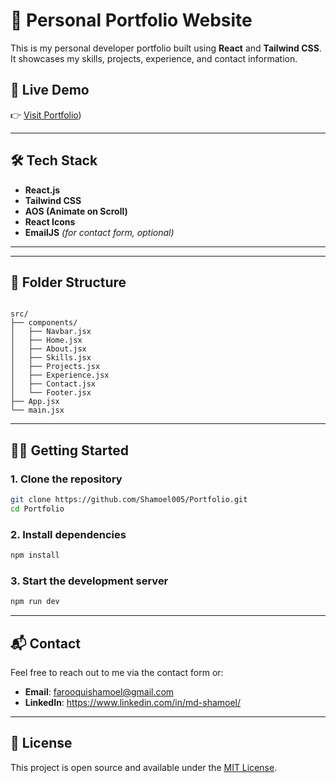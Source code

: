 
# 💼 Personal Portfolio Website

This is my personal developer portfolio built using **React** and **Tailwind CSS**.  
It showcases my skills, projects, experience, and contact information.

## 🚀 Live Demo

👉 [Visit Portfolio](https://portfolio-88di.vercel.app/#contact))  

---

## 🛠️ Tech Stack

- **React.js**
- **Tailwind CSS**
- **AOS (Animate on Scroll)**
- **React Icons**
- **EmailJS** *(for contact form, optional)*

---


---

## 📁 Folder Structure

```

src/
├── components/
│   ├── Navbar.jsx
│   ├── Home.jsx
│   ├── About.jsx
│   ├── Skills.jsx
│   ├── Projects.jsx
│   ├── Experience.jsx
│   ├── Contact.jsx
│   └── Footer.jsx
├── App.jsx
└── main.jsx

````

---

## 🧑‍💻 Getting Started

### 1. Clone the repository

```bash
git clone https://github.com/Shamoel005/Portfolio.git
cd Portfolio
````

### 2. Install dependencies

```bash
npm install
```

### 3. Start the development server

```bash
npm run dev
```

---

## 📬 Contact

Feel free to reach out to me via the contact form or:

* **Email**: [farooquishamoel@gmail.com](mailto:your.email@example.com)
* **LinkedIn**: https://www.linkedin.com/in/md-shamoel/

---

## 📄 License

This project is open source and available under the [MIT License](LICENSE).

```


